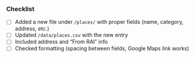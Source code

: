 ### Checklist

- [ ] Added a new file under `/places/` with proper fields (name, category, address, etc.)
- [ ] Updated `/data/places.csv` with the new entry
- [ ] Included address and “From RAI” info
- [ ] Checked formatting (spacing between fields, Google Maps link works)
